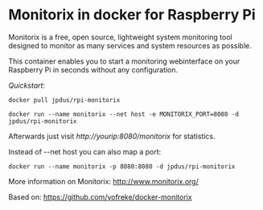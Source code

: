 Monitorix in docker for Raspberry Pi
===================
Monitorix is a free, open source, lightweight system monitoring tool designed to monitor as many services and system resources as possible.

This container enables you to start a monitoring webinterface on your Raspberry Pi in seconds without any configuration.

*Quickstart:*

```docker pull jpdus/rpi-monitorix```

```docker run --name monitorix --net host -e MONITORIX_PORT=8080 -d jpdus/rpi-monitorix```

Afterwards just visit *http://yourip:8080/monitorix* for statistics.


Instead of --net host you can also map a port:

```docker run --name monitorix -p 8080:8080 -d jpdus/rpi-monitorix```


More information on Monitorix:
http://www.monitorix.org/

Based on:
https://github.com/yofreke/docker-monitorix
